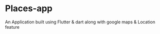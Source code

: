 # Places-app
An Application built using Flutter &amp; dart along with google maps &amp; Location feature
